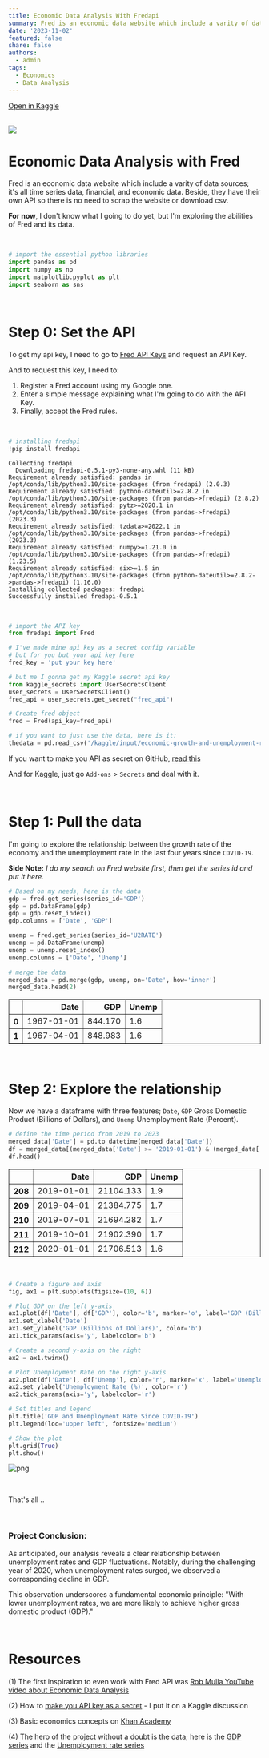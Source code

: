 ```yaml
---
title: Economic Data Analysis With Fredapi
summary: Fred is an economic data website which include a varity of data sources; it's all time series data, financial, and economic data. Beside, they have their own API so there is no need to scrap the website or download csv.
date: '2023-11-02'
featured: false
share: false
authors: 
  - admin
tags: 
  - Economics
  - Data Analysis
---
```


[Open in Kaggle](https://www.kaggle.com/code/mohamedyosef101/economic-data-analysis-with-fredapi)

<div><br></div>


<img src="https://news.research.stlouisfed.org/wp-content/uploads/2021/03/FINAL-30-years_LG.png">

# Economic Data Analysis with Fred
Fred is an economic data website which include a varity of data sources; it's all time series data, financial, and economic data. Beside, they have their own API so there is no need to scrap the website or download csv.

**For now**, I don't know what I going to do yet, but I'm exploring the abilities of Fred and its data.

<br>

```python
# import the essential python libraries
import pandas as pd
import numpy as np
import matplotlib.pyplot as plt
import seaborn as sns
```


<div><br></div>

# Step 0: Set the API
To get my api key, I need to go to [Fred API Keys](https://fred.stlouisfed.org/docs/api/api_key.html) and request an API Key.

And to request this key, I need to: 
1. Register a Fred account using my Google one.
2. Enter a simple message explaining what I'm going to do with the API Key.
3. Finally, accept the Fred rules.

<br>

```python
# installing fredapi
!pip install fredapi
```

    Collecting fredapi
      Downloading fredapi-0.5.1-py3-none-any.whl (11 kB)
    Requirement already satisfied: pandas in /opt/conda/lib/python3.10/site-packages (from fredapi) (2.0.3)
    Requirement already satisfied: python-dateutil>=2.8.2 in /opt/conda/lib/python3.10/site-packages (from pandas->fredapi) (2.8.2)
    Requirement already satisfied: pytz>=2020.1 in /opt/conda/lib/python3.10/site-packages (from pandas->fredapi) (2023.3)
    Requirement already satisfied: tzdata>=2022.1 in /opt/conda/lib/python3.10/site-packages (from pandas->fredapi) (2023.3)
    Requirement already satisfied: numpy>=1.21.0 in /opt/conda/lib/python3.10/site-packages (from pandas->fredapi) (1.23.5)
    Requirement already satisfied: six>=1.5 in /opt/conda/lib/python3.10/site-packages (from python-dateutil>=2.8.2->pandas->fredapi) (1.16.0)
    Installing collected packages: fredapi
    Successfully installed fredapi-0.5.1

<div><br></div>

```python
# import the API key
from fredapi import Fred

# I've made mine api key as a secret config variable
# but for you but your api key here
fred_key = 'put your key here' 

# but me I gonna get my Kaggle secret api key 
from kaggle_secrets import UserSecretsClient
user_secrets = UserSecretsClient()
fred_api = user_secrets.get_secret("fred_api")

# Create fred object
fred = Fred(api_key=fred_api)

# if you want to just use the data, here is it:
thedata = pd.read_csv('/kaggle/input/economic-growth-and-unemployment-rate/gdp_and_unemp.csv')
```

If you want to make you API as secret on GitHub, [read this](https://www.kaggle.com/discussions/general/441975)

And for Kaggle, just go `Add-ons` > `Secrets` and deal with it.


<div><br></div>

# Step 1: Pull the data
I'm going to explore the relationship between the growth rate of the economy and the unemployment rate in the last four years since `COVID-19`. 

**Side Note:**
*I do my search on Fred website first, then get the series id and put it here.*

```python
# Based on my needs, here is the data
gdp = fred.get_series(series_id='GDP')
gdp = pd.DataFrame(gdp)
gdp = gdp.reset_index()
gdp.columns = ['Date', 'GDP'] 

unemp = fred.get_series(series_id='U2RATE')
unemp = pd.DataFrame(unemp)
unemp = unemp.reset_index()
unemp.columns = ['Date', 'Unemp']

# merge the data
merged_data = pd.merge(gdp, unemp, on='Date', how='inner')
merged_data.head(2)
```

<div>
<style scoped>
    .dataframe tbody tr th:only-of-type {
        vertical-align: middle;
    }

    .dataframe tbody tr th {
        vertical-align: top;
    }

    .dataframe thead th {
        text-align: right;
    }
</style>
<table border="1" class="dataframe">
  <thead>
    <tr style="text-align: right;">
      <th></th>
      <th>Date</th>
      <th>GDP</th>
      <th>Unemp</th>
    </tr>
  </thead>
  <tbody>
    <tr>
      <th>0</th>
      <td>1967-01-01</td>
      <td>844.170</td>
      <td>1.6</td>
    </tr>
    <tr>
      <th>1</th>
      <td>1967-04-01</td>
      <td>848.983</td>
      <td>1.6</td>
    </tr>
  </tbody>
</table>
</div>


<div><br></div>

# Step 2: Explore the relationship
Now we have a dataframe with three features; `Date`, `GDP` Gross Domestic Product (Billions of Dollars), and `Unemp` Unemployment Rate (Percent).

```python
# define the time period from 2019 to 2023
merged_data['Date'] = pd.to_datetime(merged_data['Date'])
df = merged_data[(merged_data['Date'] >= '2019-01-01') & (merged_data['Date'] <= '2023-12-31')]
df.head()
```

<div>
<style scoped>
    .dataframe tbody tr th:only-of-type {
        vertical-align: middle;
    }

    .dataframe tbody tr th {
        vertical-align: top;
    }

    .dataframe thead th {
        text-align: right;
    }
</style>
<table border="1" class="dataframe">
  <thead>
    <tr style="text-align: right;">
      <th></th>
      <th>Date</th>
      <th>GDP</th>
      <th>Unemp</th>
    </tr>
  </thead>
  <tbody>
    <tr>
      <th>208</th>
      <td>2019-01-01</td>
      <td>21104.133</td>
      <td>1.9</td>
    </tr>
    <tr>
      <th>209</th>
      <td>2019-04-01</td>
      <td>21384.775</td>
      <td>1.7</td>
    </tr>
    <tr>
      <th>210</th>
      <td>2019-07-01</td>
      <td>21694.282</td>
      <td>1.7</td>
    </tr>
    <tr>
      <th>211</th>
      <td>2019-10-01</td>
      <td>21902.390</td>
      <td>1.7</td>
    </tr>
    <tr>
      <th>212</th>
      <td>2020-01-01</td>
      <td>21706.513</td>
      <td>1.6</td>
    </tr>
  </tbody>
</table>
</div>

<div><br></div>

```python
# Create a figure and axis
fig, ax1 = plt.subplots(figsize=(10, 6))

# Plot GDP on the left y-axis
ax1.plot(df['Date'], df['GDP'], color='b', marker='o', label='GDP (Billions of Dollars)')
ax1.set_xlabel('Date')
ax1.set_ylabel('GDP (Billions of Dollars)', color='b')
ax1.tick_params(axis='y', labelcolor='b')

# Create a second y-axis on the right
ax2 = ax1.twinx()

# Plot Unemployment Rate on the right y-axis
ax2.plot(df['Date'], df['Unemp'], color='r', marker='x', label='Unemployment Rate (%)')
ax2.set_ylabel('Unemployment Rate (%)', color='r')
ax2.tick_params(axis='y', labelcolor='r')

# Set titles and legend
plt.title('GDP and Unemployment Rate Since COVID-19')
plt.legend(loc='upper left', fontsize='medium')

# Show the plot
plt.grid(True)
plt.show()
```

    
![png](output_12_0.png)
    

<div><br></div>

That's all ..

<div><br></div>

### **Project Conclusion:**

As anticipated, our analysis reveals a clear relationship between unemployment rates and GDP fluctuations. Notably, during the challenging year of 2020, when unemployment rates surged, we observed a corresponding decline in GDP. 

This observation underscores a fundamental economic principle: "With lower unemployment rates, we are more likely to achieve higher gross domestic product (GDP)." 


<div><br></div>

# Resources
(1) The first inspiration to even work with Fred API was [Rob Mulla YouTube video about Economic Data Analysis](https://www.kaggle.com/code/robikscube/economic-analysis-with-pandas-youtube-tutorial/notebook)

(2) How to [make you API key as a secret](https://www.kaggle.com/discussions/general/441975) - I put it on a Kaggle discussion

(3) Basic economics concepts on [Khan Academy](https://www.khanacademy.org/economics-finance-domain/macroeconomics/macro-basic-economics-concepts)

(4) The hero of the project without a doubt is the data; here is the [GDP series](https://fred.stlouisfed.org/series/GDP) and the [Unemployment rate series](https://fred.stlouisfed.org/series/U2RATE)

<div><br></div>
